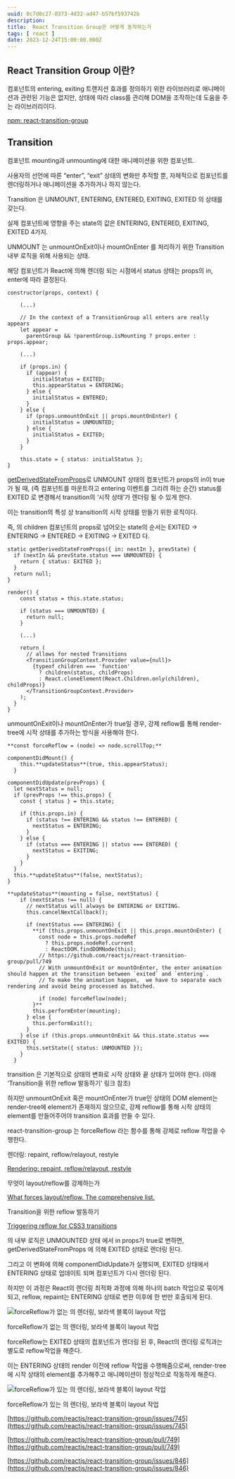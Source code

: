 ```yaml
---
uuid: 0c7d0c27-0373-4d32-ad47-b57bf593742b
description: 
title:  React Transition Group은 어떻게 동작하는가
tags: [ react ]
date: 2023-12-24T15:00:00.000Z
---
```


## React Transition Group 이란?

컴포넌트의 entering, exiting 트랜지션 효과를 정의하기 위한 라이브러리로 애니메이션과 관련된 기능은 없지만, 상태에 따라 class를 관리해 DOM을 조작하는데 도움을 주는 라이브러리이다.

[npm: react-transition-group](https://www.npmjs.com/package/react-transition-group)

## Transition

컴포넌트 mounting과 unmounting에 대한 애니메이션을 위한 컴포넌트.

사용자의 선언에 따른 “enter”, “exit” 상태의 변화만 추적할 뿐, 자체적으로 컴포넌트를 렌더링하거나 애니메이션을 추가하거나 하지 않는다.

Transition 은 UNMOUNT, ENTERING, ENTERED, EXITING, EXITED 의 상태를 갖는다.

실제 컴포넌트에 영향을 주는 state의 값은 ENTERING, ENTERED, EXITING, EXITED 4가지.

UNMOUNT 는 unmountOnExit이나 mountOnEnter 를 처리하기 위한 Transition 내부 로직을 위해 사용되는 상태.

해당 컴포넌트가 React에 의해 렌더링 되는 시점에서 status 상태는 props의 in, enter에 따라 결정된다.

```tsx
constructor(props, context) {
	
	(...)
	
	// In the context of a TransitionGroup all enters are really appears
	let appear =
	  parentGroup && !parentGroup.isMounting ? props.enter : props.appear;
	
	(...)
	
	if (props.in) {
	  if (appear) {
	    initialStatus = EXITED;
	    this.appearStatus = ENTERING;
	  } else {
	    initialStatus = ENTERED;
	  }
	} else {
	  if (props.unmountOnExit || props.mountOnEnter) {
	    initialStatus = UNMOUNTED;
	  } else {
	    initialStatus = EXITED;
	  }
	}

	this.state = { status: initialStatus };
}
```

[getDerivedStateFromProps](https://legacy.reactjs.org/docs/react-component.html#static-getderivedstatefromprops)로 UNMOUNT 상태의 컴포넌트가 props의 in이 true가 될 때, (즉 컴포넌트를 마운트하고 entering 이벤트를 그리려 하는 순간) status를 EXITED 로 변경해서 transition의 ‘시작 상태’가 렌더링 될 수 있게 한다.

이는 transition의 특성 상 transition의 시작 상태를 만들기 위한 로직이다.

즉, <Transition/>의 children 컴포넌트의 props로 넘어오는 state의 순서는 EXITED → ENTERING → ENTERED → EXITING → EXITED 다.

```tsx
static getDerivedStateFromProps({ in: nextIn }, prevState) {
  if (nextIn && prevState.status === UNMOUNTED) {
    return { status: EXITED };
  }
  return null;
}

render() {
    const status = this.state.status;

    if (status === UNMOUNTED) {
      return null;
    }

    (...)

    return (
      // allows for nested Transitions
      <TransitionGroupContext.Provider value={null}>
        {typeof children === 'function'
          ? children(status, childProps)
          : React.cloneElement(React.Children.only(children), childProps)}
      </TransitionGroupContext.Provider>
    );
  }
}
```

unmountOnExit이나 mountOnEnter가 true일 경우, 강제 reflow를 통해 render-tree에 시작 상태를 추가하는 방식을 사용해야 한다.

```tsx
**const forceReflow = (node) => node.scrollTop;**

componentDidMount() {
    this.**updateStatus**(true, this.appearStatus);
  }

componentDidUpdate(prevProps) {
  let nextStatus = null;
  if (prevProps !== this.props) {
    const { status } = this.state;

    if (this.props.in) {
      if (status !== ENTERING && status !== ENTERED) {
        nextStatus = ENTERING;
      }
    } else {
      if (status === ENTERING || status === ENTERED) {
        nextStatus = EXITING;
      }
    }
  }
  this.**updateStatus**(false, nextStatus);
}

**updateStatus**(mounting = false, nextStatus) {
    if (nextStatus !== null) {
      // nextStatus will always be ENTERING or EXITING.
      this.cancelNextCallback();

      if (nextStatus === ENTERING) {
        **if (this.props.unmountOnExit || this.props.mountOnEnter) {
          const node = this.props.nodeRef
            ? this.props.nodeRef.current
            : ReactDOM.findDOMNode(this);
          // https://github.com/reactjs/react-transition-group/pull/749
          // With unmountOnExit or mountOnEnter, the enter animation should happen at the transition between `exited` and `entering`.
          // To make the animation happen,  we have to separate each rendering and avoid being processed as batched.

          if (node) forceReflow(node);
        }**
        this.performEnter(mounting);
      } else {
        this.performExit();
      }
    } else if (this.props.unmountOnExit && this.state.status === EXITED) {
      this.setState({ status: UNMOUNTED });
    }
  }
```

transition 은 기본적으로 상태의 변화로 시작 상태와 끝 상태가 있어야 한다. (아래 ‘Transition을 위한 reflow 발동하기’ 링크 참조)

하지만 unmountOnExit 혹은 mountOnEnter가 true인 상태의 DOM element는 render-tree에 element가 존재하지 않으므로, 강제 reflow를 통해 시작 상태의 element를 만들어주어야 transition 효과를 만들 수 있다.

react-transition-group 는 forceReflow 라는 함수를 통해 강제로 reflow 작업을 수행한다.

렌더링: repaint, reflow/relayout, restyle

[Rendering: repaint, reflow/relayout, restyle](https://www.phpied.com/rendering-repaint-reflowrelayout-restyle/)

무엇이 layout/reflow를 강제하는가

[What forces layout/reflow. The comprehensive list.](https://gist.github.com/paulirish/5d52fb081b3570c81e3a)

Transition을 위한 reflow 발동하기

[Triggering reflow for CSS3 transitions](https://semisignal.com/triggering-reflow-for-css3-transitions/)

<Transition/> 의 내부 로직은 UNMOUNTED 상태 에서 in props가 true로 변하면, getDerivedStateFromProps 에 의해 EXITED 상태로 렌더링 된다.

그리고 이 변화에 의해 componentDidUpdate가 실행되며, EXITED 상태에서 ENTERING 상태로 업데이트 되며 컴포넌트가 다시 렌더링 된다.

하지만 이 과정은 React의 렌더링 최적화 과정에 의해 하나의 batch 작업으로 묶이게 되고, reflow, repaint는 ENTERING 상태로 변한 이후에 한 번만 호출되게 된다.

![forceReflow가 없는 <Transition/> 의 렌더링, 보라색 블록이 layout 작업](https://vault-r2.dorage.io/0c7d0c27-0373-4d32-ad47-b57bf593742b/forcereflow_transition_layout.png)

forceReflow가 없는 <Transition/> 의 렌더링, 보라색 블록이 layout 작업

forceReflow는 EXITED 상태의 컴포넌트가 렌더링 된 후, React의 렌더링 로직과는 별도로 reflow작업을 해준다.

이는 ENTERING 상태의 render 이전에 reflow 작업을 수행해줌으로써, render-tree에 시작 상태의 element를 추가해주고 애니메이션이 정상적으로 작동하게 해준다.

![forceReflow가 있는<Transition/> 의 렌더링, 보라색 블록이 layout 작업](https://vault-r2.dorage.io/0c7d0c27-0373-4d32-ad47-b57bf593742b/forcereflow_transition_layout.png)

forceReflow가 있는<Transition/> 의 렌더링, 보라색 블록이 layout 작업

[https://github.com/reactjs/react-transition-group/issues/745](https://github.com/reactjs/react-transition-group/issues/745)

[https://github.com/reactjs/react-transition-group/pull/749](https://github.com/reactjs/react-transition-group/pull/749)

[https://github.com/reactjs/react-transition-group/issues/846](https://github.com/reactjs/react-transition-group/issues/846)
